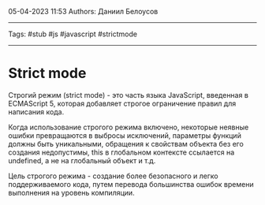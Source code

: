 05-04-2023
11:53
Authors: Даниил Белоусов
***
Tags: #stub #js #javascript #strictmode
***
# Strict mode


Строгий режим (strict mode) - это часть языка JavaScript, введенная в ECMAScript 5, которая добавляет строгое ограничение правил для написания кода.

Когда использование строгого режима включено, некоторые неявные ошибки превращаются в выбросы исключений, параметры функций должны быть уникальными, обращения к свойствам объекта без его создания недопустимы, this в глобальном контексте ссылается на undefined, а не на глобальный объект и т.д.

Цель строгого режима - создание более безопасного и легко поддерживаемого кода, путем перевода большинства ошибок времени выполнения на уровень компиляции.